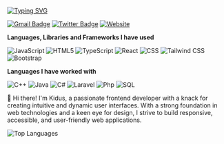 <!-- ### Hi there 👋 -->
[![Typing SVG](https://readme-typing-svg.herokuapp.com?font=Architects+Daughter&color=7AF79A&size=30&lines=Hello!+It's+Kidus!;I'm+a+Front+end+Developer)](https://kiduswebsdev.web.app)

[![Gmail Badge](https://img.shields.io/badge/-Gmail-c14438?style=flat-square&logo=Gmail&logoColor=white&link=mailto:shuklaraghav321.com)](mailto:kidushh29@gmail.com) [![Twitter Badge](https://img.shields.io/badge/-Twitter-3b5998?style=flat-square&labelColor=3b5998&logo=twitter&logoColor=white&link=https://twitter.com/kidus_29/)](https://twitter.com/kidus_29)
 [![Website](https://img.shields.io/badge/-Website-black.svg?style=flat-square&logo=google-chrome&logoColor=700E01&colorB=FFBF00)](https://kiduswebsdev.web.app)


**Languages, Libraries and Frameworks I have used**


![JavaScript](https://img.shields.io/badge/-JavaScript-000000?style=flat&logo=javascript)
![HTML5](https://img.shields.io/badge/-HTML5-000000?style=flat&logo=HTML5)
![TypeScript](https://img.shields.io/badge/-TypeScript-000000?style=flat&logo=typescript&logoColor=007ACC)
![React](https://img.shields.io/badge/-React-000000?style=flat&logo=React)
![CSS](https://img.shields.io/badge/-CSS-000000?style=flat&logo=CSS3)
![Tailwind CSS](https://img.shields.io/badge/-Tailwind-000000?style=flat&logo=tailwindcss)
![Bootstrap](https://img.shields.io/badge/-Bootstrap-000000?style=flat&logo=bootstrap)

**Languages I have worked with**

![C++](https://img.shields.io/badge/-C++-000000?style=flat&logo=C%2B%2B&logoColor=00599C)
![Java](https://img.shields.io/badge/-Java-000000?style=flat&logo=java)
![C#](https://img.shields.io/badge/-CSharp-000000?style=flat&logo=csharp)
![Laravel](https://img.shields.io/badge/-Laravel-000000?style=flat&logo=laravel)
![Php](https://img.shields.io/badge/-PHP-000000?style=flat&logo=php)
![SQL](https://img.shields.io/badge/-SQL-000000?style=flat&logo=MySQL)


👋 Hi there! I'm Kidus, a passionate frontend developer with a knack for creating intuitive and dynamic user interfaces. With a strong foundation in web technologies and a keen eye for design, I strive to build responsive, accessible, and user-friendly web applications.


![Top Languages](https://github-readme-stats.vercel.app/api/top-langs/?username=kid-us&layout=compact&hide=c,python,shell,blade&theme=radical)


